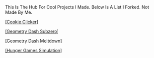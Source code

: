 This Is The Hub For Cool Projects I Made. Below Is A List I Forked. Not Made By Me.                                                                          
                                                
[[Cookie Clicker]](/cookieclicker)
                                        
[[Geometry Dash Subzero]](/Geometry-Dash-Subzero)
                                    
[[Geometry Dash Meltdown]](/Geometry-Dash-Meltdown)
                                 
[[Hunger Games Simulation]](/HungerGames)
